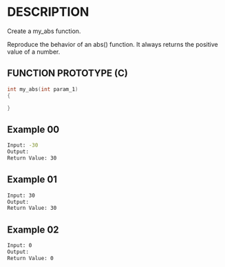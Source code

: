 # DESCRIPTION

Create a my_abs function.

Reproduce the behavior of an abs() function. It always returns the positive value of a number.

## FUNCTION PROTOTYPE (C)

```c
int my_abs(int param_1)
{

}
```

## Example 00
```bash
Input: -30
Output: 
Return Value: 30
```
## Example 01
```bash
Input: 30
Output: 
Return Value: 30
```
## Example 02
```bash
Input: 0
Output: 
Return Value: 0
```